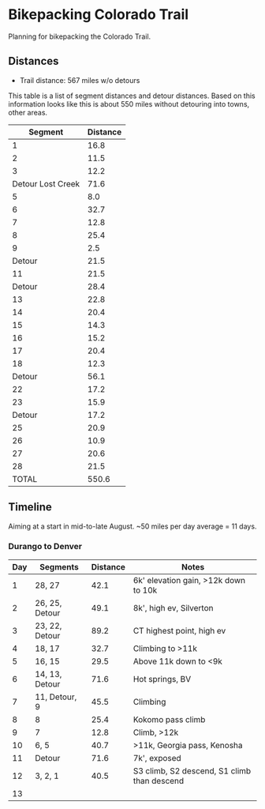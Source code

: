 # Bikepacking Colorado Trail

Planning for bikepacking the Colorado Trail.

## Distances

* Trail distance: 567 miles w/o detours

This table is a list of segment distances and detour distances. Based on this information looks like this is about 550 miles without detouring into towns, other areas.

| Segment | Distance |
|---------|----------------|
| 1       | 16.8 |
| 2 | 11.5 |
| 3 | 12.2 |
| Detour Lost Creek | 71.6 |
| 5 | 8.0 |
| 6 | 32.7 |
| 7 | 12.8 |
| 8 | 25.4 | 
| 9 | 2.5 | 
| Detour | 21.5 |
| 11 | 21.5 |
| Detour | 28.4 |
| 13 | 22.8 |
| 14 | 20.4 |
| 15 | 14.3 |
| 16 | 15.2 |
| 17 | 20.4 |
| 18 | 12.3 |
| Detour | 56.1 |
| 22 | 17.2 |
| 23 | 15.9 |
| Detour | 17.2 |
| 25 | 20.9 |
| 26 | 10.9 |
| 27 | 20.6 |
| 28 | 21.5 |
| TOTAL | 550.6 |

## Timeline

Aiming at a start in mid-to-late August. ~50 miles per day average = 11 days.

### Durango to Denver

| Day | Segments | Distance | Notes |
|-----|----------|----------|-------|
| 1   | 28, 27 | 42.1 | 6k' elevation gain, >12k down to 10k |
| 2   | 26, 25, Detour | 49.1 | 8k', high ev, Silverton |
| 3   | 23, 22, Detour | 89.2 | CT highest point, high ev |
| 4   | 18, 17 | 32.7 | Climbing to >11k |
| 5   | 16, 15 | 29.5 | Above 11k down to <9k |
| 6   | 14, 13, Detour | 71.6 | Hot springs, BV |
| 7   | 11, Detour, 9 | 45.5 | Climbing |
| 8   | 8 | 25.4 | Kokomo pass climb |
| 9   | 7 | 12.8 | Climb, >12k |
| 10   | 6, 5 | 40.7 | >11k, Georgia pass, Kenosha |
| 11  | Detour | 71.6 | 7k', exposed |
| 12  | 3, 2, 1 | 40.5 | S3 climb, S2 descend, S1 climb than descend |
| 13  | | | |
